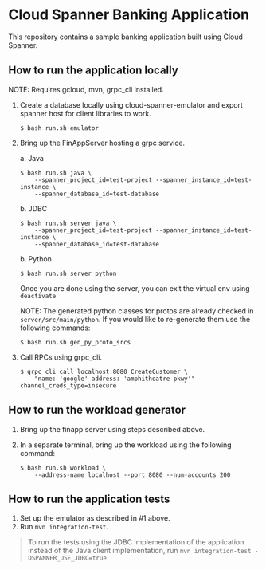 # Cloud Spanner Banking Application

This repository contains a sample banking application built using Cloud Spanner.

## How to run the application locally

NOTE: Requires gcloud, mvn, grpc_cli installed.

1. Create a database locally using cloud-spanner-emulator and export spanner host
for client libraries to work.

    ```
    $ bash run.sh emulator
    ```

1. Bring up the FinAppServer hosting a grpc service.

    a. Java

    ```
    $ bash run.sh java \
        --spanner_project_id=test-project --spanner_instance_id=test-instance \
        --spanner_database_id=test-database
    ```
    b. JDBC

    ```shell
    $ bash run.sh server java \
        --spanner_project_id=test-project --spanner_instance_id=test-instance \
        --spanner_database_id=test-database
    ```

    b. Python

    ```
    $ bash run.sh server python
    ```

    Once you are done using the server, you can exit the virtual env using `deactivate`

    NOTE: The generated python classes for protos are already checked in `server/src/main/python`.
    If you would like to re-generate them use the following commands:

    ```
    $ bash run.sh gen_py_proto_srcs
    ```

2. Call RPCs using grpc_cli.

    ```
    $ grpc_cli call localhost:8080 CreateCustomer \
        "name: 'google' address: 'amphitheatre pkwy'" --channel_creds_type=insecure
    ```

## How to run the workload generator

1. Bring up the finapp server using steps described above.

2. In a separate terminal, bring up the workload using the following command:

    ```
    $ bash run.sh workload \
        --address-name localhost --port 8080 --num-accounts 200 
    ```

## How to run the application tests

1. Set up the emulator as described in #1 above.
2. Run `mvn integration-test`.

> To run the tests using the JDBC implementation of the application instead of the Java client implementation, run `mvn integration-test -DSPANNER_USE_JDBC=true`
